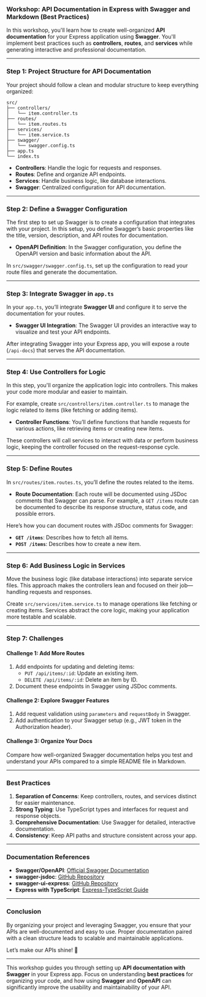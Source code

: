### **Workshop: API Documentation in Express with Swagger and Markdown (Best Practices)**

In this workshop, you'll learn how to create well-organized **API documentation** for your Express application using **Swagger**. You'll implement best practices such as **controllers**, **routes**, and **services** while generating interactive and professional documentation.

---

### **Step 1: Project Structure for API Documentation**

Your project should follow a clean and modular structure to keep everything organized:

```
src/
├── controllers/
│   └── item.controller.ts
├── routes/
│   └── item.routes.ts
├── services/
│   └── item.service.ts
├── swagger/
│   └── swagger.config.ts
├── app.ts
└── index.ts
```

- **Controllers**: Handle the logic for requests and responses.
- **Routes**: Define and organize API endpoints.
- **Services**: Handle business logic, like database interactions.
- **Swagger**: Centralized configuration for API documentation.

---

### **Step 2: Define a Swagger Configuration**

The first step to set up Swagger is to create a configuration that integrates with your project. In this setup, you define Swagger’s basic properties like the title, version, description, and API routes for documentation.

- **OpenAPI Definition**: In the Swagger configuration, you define the OpenAPI version and basic information about the API.

In `src/swagger/swagger.config.ts`, set up the configuration to read your route files and generate the documentation.

---

### **Step 3: Integrate Swagger in `app.ts`**

In your `app.ts`, you’ll integrate **Swagger UI** and configure it to serve the documentation for your routes.

- **Swagger UI Integration**: The Swagger UI provides an interactive way to visualize and test your API endpoints.

After integrating Swagger into your Express app, you will expose a route (`/api-docs`) that serves the API documentation.

---

### **Step 4: Use Controllers for Logic**

In this step, you'll organize the application logic into controllers. This makes your code more modular and easier to maintain.

For example, create `src/controllers/item.controller.ts` to manage the logic related to items (like fetching or adding items).

- **Controller Functions**: You’ll define functions that handle requests for various actions, like retrieving items or creating new items.

These controllers will call services to interact with data or perform business logic, keeping the controller focused on the request-response cycle.

---

### **Step 5: Define Routes**

In `src/routes/item.routes.ts`, you’ll define the routes related to the items.

- **Route Documentation**: Each route will be documented using JSDoc comments that Swagger can parse. For example, a `GET /items` route can be documented to describe its response structure, status code, and possible errors.

Here’s how you can document routes with JSDoc comments for Swagger:

- **`GET /items`**: Describes how to fetch all items.
- **`POST /items`**: Describes how to create a new item.

---

### **Step 6: Add Business Logic in Services**

Move the business logic (like database interactions) into separate service files. This approach makes the controllers lean and focused on their job—handling requests and responses.

Create `src/services/item.service.ts` to manage operations like fetching or creating items. Services abstract the core logic, making your application more testable and scalable.

---

### **Step 7: Challenges**

#### **Challenge 1: Add More Routes**
1. Add endpoints for updating and deleting items:
   - `PUT /api/items/:id`: Update an existing item.
   - `DELETE /api/items/:id`: Delete an item by ID.
2. Document these endpoints in Swagger using JSDoc comments.

#### **Challenge 2: Explore Swagger Features**
1. Add request validation using `parameters` and `requestBody` in Swagger.
2. Add authentication to your Swagger setup (e.g., JWT token in the Authorization header).

#### **Challenge 3: Organize Your Docs**
Compare how well-organized Swagger documentation helps you test and understand your APIs compared to a simple README file in Markdown.

---

### **Best Practices**

1. **Separation of Concerns**: Keep controllers, routes, and services distinct for easier maintenance.
2. **Strong Typing**: Use TypeScript types and interfaces for request and response objects.
3. **Comprehensive Documentation**: Use Swagger for detailed, interactive documentation.
4. **Consistency**: Keep API paths and structure consistent across your app.

---

### **Documentation References**

- **Swagger/OpenAPI**: [Official Swagger Documentation](https://swagger.io/)
- **swagger-jsdoc**: [GitHub Repository](https://github.com/Surnet/swagger-jsdoc)
- **swagger-ui-express**: [GitHub Repository](https://github.com/scottie1984/swagger-ui-express)
- **Express with TypeScript**: [Express-TypeScript Guide](https://expressjs.com/en/advanced/best-practice-security.html#typescript)

---

### **Conclusion**

By organizing your project and leveraging Swagger, you ensure that your APIs are well-documented and easy to use. Proper documentation paired with a clean structure leads to scalable and maintainable applications.

Let’s make our APIs shine! 🌟

--- 

This workshop guides you through setting up **API documentation with Swagger** in your Express app. Focus on understanding **best practices** for organizing your code, and how using **Swagger** and **OpenAPI** can significantly improve the usability and maintainability of your API.